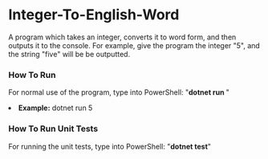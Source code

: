 # Integer-To-English-Word
A program which takes an integer, converts it to word form, and then outputs it to the console. For example, give the program the integer "5", and the string "five" will be be outputted.


### How To Run
For normal use of the program, type into PowerShell: "<b>dotnet run <number></b>"
<li><b>Example:</b> dotnet run 5</li>

### How To Run Unit Tests
For running the unit tests, type into PowerShell: "<b>dotnet test</b>"
